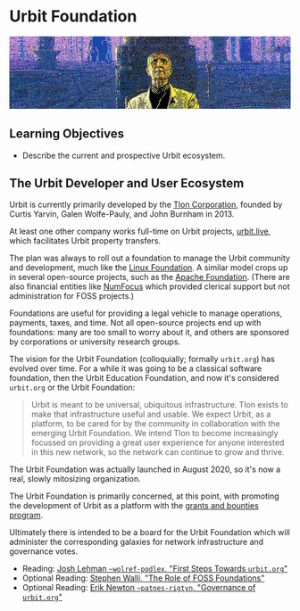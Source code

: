 #   Urbit Foundation

![](../img/24-header.png)

##  Learning Objectives

-   Describe the current and prospective Urbit ecosystem.


##  The Urbit Developer and User Ecosystem

Urbit is currently primarily developed by the [Tlon Corporation](https://tlon.io), founded by Curtis Yarvin, Galen Wolfe-Pauly, and John Burnham in 2013.

At least one other company works full-time on Urbit projects, [urbit.live](https://urbit.live), which facilitates Urbit property transfers.

The plan was always to roll out a foundation to manage the Urbit community and development, much like the [Linux Foundation](https://en.wikipedia.org/wiki/Linux_Foundation).  A similar model crops up in several open-source projects, such as the [Apache Foundation]().  (There are also financial entities like [NumFocus](https://numfocus.org/) which provided clerical support but not administration for FOSS projects.)

Foundations are useful for providing a legal vehicle to manage operations, payments, taxes, and time.  Not all open-source projects end up with foundations:  many are too small to worry about it, and others are sponsored by corporations or university research groups.

The vision for the Urbit Foundation (colloquially; formally `urbit.org`) has evolved over time.  For a while it was going to be a classical software foundation, then the Urbit Education Foundation, and now it's considered `urbit.org` or the Urbit Foundation:

> Urbit is meant to be universal, ubiquitous infrastructure. Tlon exists to make that infrastructure useful and usable. We expect Urbit, as a platform, to be cared for by the community in collaboration with the emerging Urbit Foundation. We intend Tlon to become increasingly focussed on providing a great user experience for anyone interested in this new network, so the network can continue to grow and thrive.

The Urbit Foundation was actually launched in August 2020, so it's now a real, slowly mitosizing organization.

The Urbit Foundation is primarily concerned, at this point, with promoting the development of Urbit as a platform with the [grants and bounties program](https://grants.urbit.org/).

Ultimately there is intended to be a board for the Urbit Foundation which will administer the corresponding galaxies for network infrastructure and governance votes.

- Reading: [Josh Lehman `~wolref-podlex`, "First Steps Towards `urbit.org`"](https://urbit.org/blog/first-steps-towards-urbit-org/)
- Optional Reading: [Stephen Walli, "The Role of FOSS Foundations"](https://www.networkworld.com/article/2221186/the-role-of-foss-foundations.html)
- Optional Reading: [Erik Newton `~patnes-rigtyn`, "Governance of `urbit.org`"](https://urbit.org/blog/governance-of-urbit/)
